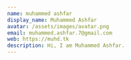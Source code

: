 ```yaml
---
name: muhammed ashfar
display_name: Muhammed Ashfar
avatar: /assets/images/avatar.png
email: muhammed.ashfar.7@gmail.com
web: https://muhd.tk
description: Hi, I am Muhammed Ashfar.
---
```

